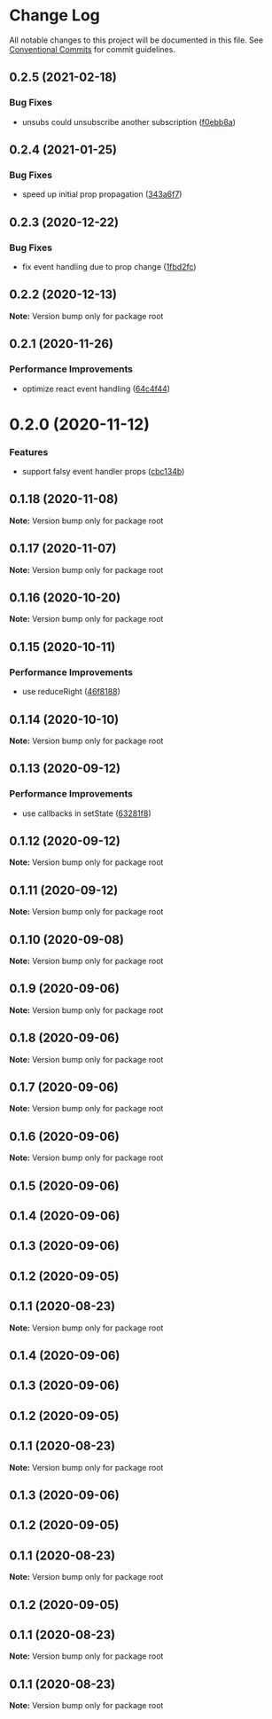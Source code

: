# Change Log

All notable changes to this project will be documented in this file.
See [Conventional Commits](https://conventionalcommits.org) for commit guidelines.

## 0.2.5 (2021-02-18)


### Bug Fixes

* unsubs could unsubscribe another subscription ([f0ebb8a](https://github.com/virtuoso-dev/urx/commit/f0ebb8a50dbf1a1aed12a02d590d7313e178442d))





## 0.2.4 (2021-01-25)


### Bug Fixes

* speed up initial prop propagation ([343a6f7](https://github.com/virtuoso-dev/urx/commit/343a6f7db3cdcffa31daa8439757852d8f34a9d6))





## 0.2.3 (2020-12-22)


### Bug Fixes

* fix event handling due to prop change ([1fbd2fc](https://github.com/virtuoso-dev/urx/commit/1fbd2fc643c63c183a4f847b6d8841bb4fc62887))





## 0.2.2 (2020-12-13)

**Note:** Version bump only for package root





## 0.2.1 (2020-11-26)


### Performance Improvements

* optimize react event handling ([64c4f44](https://github.com/virtuoso-dev/urx/commit/64c4f44c1689b6cf3f82ab82371c530d24bbcde6))





# 0.2.0 (2020-11-12)


### Features

* support falsy event handler props ([cbc134b](https://github.com/virtuoso-dev/urx/commit/cbc134b5e6f25cc2e37da536c2abc94e6f58ef3d))





## 0.1.18 (2020-11-08)

**Note:** Version bump only for package root





## 0.1.17 (2020-11-07)

**Note:** Version bump only for package root





## 0.1.16 (2020-10-20)

**Note:** Version bump only for package root





## 0.1.15 (2020-10-11)


### Performance Improvements

* use reduceRight ([46f8188](https://github.com/virtuoso-dev/urx/commit/46f818805da55b5fdf49fed2774a5eea9deb27cf))





## 0.1.14 (2020-10-10)

**Note:** Version bump only for package root





## 0.1.13 (2020-09-12)


### Performance Improvements

* use callbacks in setState ([63281f8](https://github.com/virtuoso-dev/urx/commit/63281f80614e070bcbfdbbb414d1566ffb83569b))





## 0.1.12 (2020-09-12)

**Note:** Version bump only for package root





## 0.1.11 (2020-09-12)

**Note:** Version bump only for package root





## 0.1.10 (2020-09-08)

**Note:** Version bump only for package root





## 0.1.9 (2020-09-06)

**Note:** Version bump only for package root





## 0.1.8 (2020-09-06)

**Note:** Version bump only for package root





## 0.1.7 (2020-09-06)

**Note:** Version bump only for package root





## 0.1.6 (2020-09-06)

**Note:** Version bump only for package root





## 0.1.5 (2020-09-06)



## 0.1.4 (2020-09-06)



## 0.1.3 (2020-09-06)



## 0.1.2 (2020-09-05)



## 0.1.1 (2020-08-23)

**Note:** Version bump only for package root





## 0.1.4 (2020-09-06)



## 0.1.3 (2020-09-06)



## 0.1.2 (2020-09-05)



## 0.1.1 (2020-08-23)

**Note:** Version bump only for package root





## 0.1.3 (2020-09-06)



## 0.1.2 (2020-09-05)



## 0.1.1 (2020-08-23)

**Note:** Version bump only for package root





## 0.1.2 (2020-09-05)



## 0.1.1 (2020-08-23)

**Note:** Version bump only for package root





## 0.1.1 (2020-08-23)

**Note:** Version bump only for package root
